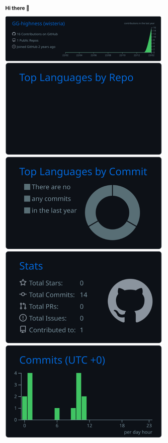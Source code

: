 ### Hi there 👋

![](https://raw.githubusercontent.com/GG-highness/GG-highness/main/profile-summary-card-output/github_dark/0-profile-details.svg)
![](https://raw.githubusercontent.com/GG-highness/GG-highness/main/profile-summary-card-output/github_dark/1-repos-per-language.svg)
![](https://raw.githubusercontent.com/GG-highness/GG-highness/main/profile-summary-card-output/github_dark/2-most-commit-language.svg)
![](https://raw.githubusercontent.com/GG-highness/GG-highness/main/profile-summary-card-output/github_dark/3-stats.svg)
![](https://raw.githubusercontent.com/GG-highness/GG-highness/main/profile-summary-card-output/github_dark/4-productive-time.svg)

[//]: # (![]&#40;https://readme-status-qsny.vercel.app/api/?username=GG-highness&theme=dracula&count_private=true&#41;)

[//]: # ()
[//]: # ([![Top Langs]&#40;https://github-readme-stats.vercel.app/api/top-langs/?username=anuraghazra&#41;]&#40;https://github.com/GG-highness/readme-stats&#41;)

